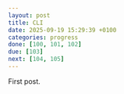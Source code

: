 ```yaml
---
layout: post
title: CLI
date: 2025-09-19 15:29:39 +0100
categories: progress
done: [100, 101, 102]
due: [103]
next: [104, 105]
---
```


First post.
